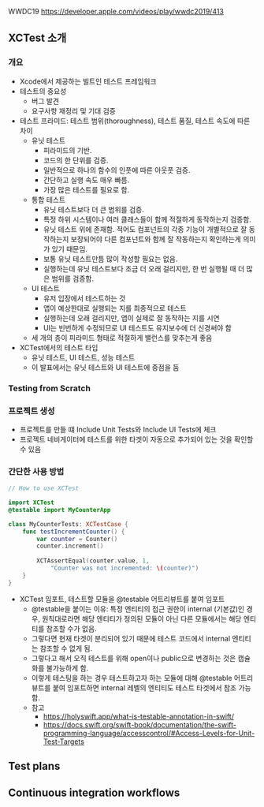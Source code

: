 WWDC19
https://developer.apple.com/videos/play/wwdc2019/413

## XCTest 소개

### 개요
- Xcode에서 제공하는 빌트인 테스트 프레임워크
- 테스트의 중요성
	- 버그 발견
	- 요구사항 재정리 및 기대 검증
- 테스트 프라미드: 테스트 범위(thoroughness), 테스트 품질, 테스트 속도에 따른 차이
	- 유닛 테스트
		- 피라미드의 기반.
		- 코드의 한 단위를 검증.
		- 일반적으로 하나의 함수의 인풋에 따른 아웃풋 검증.
		- 간단하고 실행 속도 매우 빠름.
		- 가장 많은 테스트를 필요로 함.
	- 통합 테스트
		- 유닛 테스트보다 더 큰 범위를 검증.
		- 특정 하위 시스템이나 여러 클래스들이 함께 적절하게 동작하는지 검증함.
		- 유닛 테스트 위에 존재함. 적어도 컴포넌트의 각종 기능이 개별적으로 잘 동작하는지 보장되어야 다른 컴포넌트와 함께 잘 작동하는지 확인하는게 의미가 있기 때문임.
		- 보통 유닛 테스트만틈 많이 작성할 필요는 없음.
		- 실행하는데 유닛 테스트보다 조금 더 오래 걸리지만, 한 번 실행될 때 더 많은 범위를 검증함.
	- UI 테스트
		- 유저 입장에서 테스트하는 것
		- 앱이 예상한대로 실행되는 지를 최종적으로 테스트
		- 실행하는데 오래 걸리지만, 앱이 실제로 잘 동작하는 지를 시연
		- UI는 빈번하게 수정되므로 UI 테스트도 유지보수에 더 신경써야 함
	- 세 개의 층이 피라미드 형태로 적절하게 밸런스를 맞추는게 좋음
- XCTest에서의 테스트 타입
	- 유닛 테스트, UI 테스트, 성능 테스트
	- 이 발표에서는 유닛 테스트와 UI 테스트에 중점을 둠

### Testing from Scratch

### 프로젝트 생성
- 프로젝트를 만들 떄 Include Unit Tests와 Include UI Tests에 체크
- 프로젝트 네비게이터에 테스트를 위한 타겟이 자동으로 추가되어 있는 것을 확인할 수 있음

### 간단한 사용 방법
```swift
// How to use XCTest

import XCTest
@testable import MyCounterApp

class MyCounterTests: XCTestCase {
	func testIncrementCounter() {
		var counter = Counter()
		counter.increment()
		
		XCTAssertEqual(counter.value, 1,
			"Counter was not incremented: \(counter)")
	}
}
```
- XCTest 임포트, 테스트할 모듈을 @testable 어트리뷰트를 붙여 임포트
	- @testable을 붙이는 이유: 특정 엔티티의 접근 권한이 internal (기본값)인 경우, 원칙대로라면 해당 엔티티가 정의된 모듈이 아닌 다른 모듈에서는 해당 엔티티를 참조할 수가 없음. 
	- 그렇다면 현재 타겟이 분리되어 있기 때문에 테스트 코드에서 internal 엔티티는 참조할 수 없게 됨.
	- 그렇다고 해서 오직 테스트를 위해 open이나 public으로 변경하는 것은 캡슐화를 불가능하게 함.
	- 이렇게 테스팅을 하는 경우 테스트하고자 하는 모듈에 대해 @testable 어트리뷰트를 붙여 임포트하면 internal 레벨의 엔티티도 테스트 타겟에서 참조 가능함.
	- 참고
		- https://holyswift.app/what-is-testable-annotation-in-swift/
		- https://docs.swift.org/swift-book/documentation/the-swift-programming-language/accesscontrol/#Access-Levels-for-Unit-Test-Targets

## Test plans


## Continuous integration workflows


